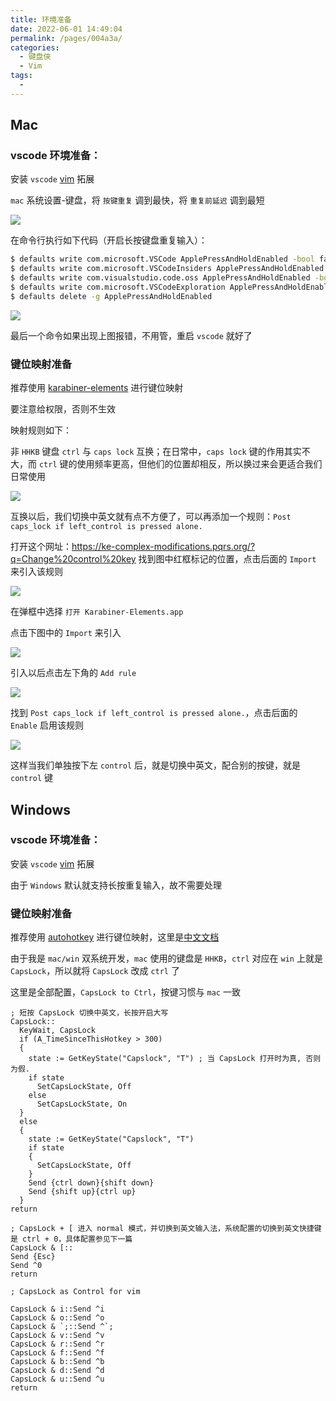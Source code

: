 ```yaml
---
title: 环境准备
date: 2022-06-01 14:49:04
permalink: /pages/004a3a/
categories:
  - 键盘侠
  - Vim
tags:
  -
---
```


## Mac

### vscode 环境准备：

安装 `vscode` [vim](https://marketplace.visualstudio.com/items?itemName=vscodevim.vim) 拓展

`mac` 系统设置-键盘，将 `按键重复` 调到最快，将 `重复前延迟` 调到最短

![](../../.vuepress/public/img/vim/000.png)

在命令行执行如下代码（开启长按键盘重复输入）：

```bash
$ defaults write com.microsoft.VSCode ApplePressAndHoldEnabled -bool false              # For VS Code
$ defaults write com.microsoft.VSCodeInsiders ApplePressAndHoldEnabled -bool false      # For VS Code Insider
$ defaults write com.visualstudio.code.oss ApplePressAndHoldEnabled -bool false         # For VS Codium
$ defaults write com.microsoft.VSCodeExploration ApplePressAndHoldEnabled -bool false   # For VS Codium Exploration users
$ defaults delete -g ApplePressAndHoldEnabled                                           # If necessary, reset global default
```

![](../../.vuepress/public/img/vim/001.png)

最后一个命令如果出现上图报错，不用管，重启 `vscode` 就好了

### 键位映射准备

推荐使用 [karabiner-elements](https://karabiner-elements.pqrs.org/) 进行键位映射

要注意给权限，否则不生效

映射规则如下：

非 `HHKB` 键盘 `ctrl` 与 `caps lock` 互换；在日常中，`caps lock` 键的作用其实不大，而 `ctrl` 键的使用频率更高，但他们的位置却相反，所以换过来会更适合我们日常使用

![](../../.vuepress/public/img/vim/002.png)

互换以后，我们切换中英文就有点不方便了，可以再添加一个规则：`Post caps_lock if left_control is pressed alone.`

打开这个网址：https://ke-complex-modifications.pqrs.org/?q=Change%20control%20key 找到图中红框标记的位置，点击后面的 `Import` 来引入该规则

![](../../.vuepress/public/img/vim/003.png)

在弹框中选择 `打开 Karabiner-Elements.app`

点击下图中的 `Import` 来引入

![](../../.vuepress/public/img/vim/004.png)

引入以后点击左下角的 `Add rule`

![](../../.vuepress/public/img/vim/005.png)

找到 `Post caps_lock if left_control is pressed alone.`，点击后面的 `Enable` 启用该规则

![](../../.vuepress/public/img/vim/006.png)

这样当我们单独按下左 `control` 后，就是切换中英文，配合别的按键，就是 `control` 键

## Windows

### vscode 环境准备：

安装 `vscode` [vim](https://marketplace.visualstudio.com/items?itemName=vscodevim.vim) 拓展

由于 `Windows` 默认就支持长按重复输入，故不需要处理

### 键位映射准备

推荐使用 [autohotkey](https://www.autohotkey.com/) 进行键位映射，这里是[中文文档](https://ahkcn.github.io/docs/AutoHotkey.htm)

由于我是 `mac/win` 双系统开发，`mac` 使用的键盘是 `HHKB`，`ctrl` 对应在 `win` 上就是 `CapsLock`，所以就将 `CapsLock` 改成 `ctrl` 了

这里是全部配置，`CapsLock to Ctrl`，按键习惯与 `mac` 一致

```
; 短按 CapsLock 切换中英文，长按开启大写
CapsLock::
  KeyWait, CapsLock
  if (A_TimeSinceThisHotkey > 300)
  {
    state := GetKeyState("Capslock", "T") ; 当 CapsLock 打开时为真, 否则为假.
    if state
      SetCapsLockState, Off
    else
      SetCapsLockState, On
  }
  else
  {
    state := GetKeyState("Capslock", "T")
    if state
    {
      SetCapsLockState, Off
    }
    Send {ctrl down}{shift down}
    Send {shift up}{ctrl up}
  }
return

; CapsLock + [ 进入 normal 模式，并切换到英文输入法，系统配置的切换到英文快捷键是 ctrl + 0，具体配置参见下一篇
CapsLock & [::
Send {Esc}
Send ^0
return

; CapsLock as Control for vim

CapsLock & i::Send ^i
CapsLock & o::Send ^o
CapsLock & `;::Send ^`;
CapsLock & v::Send ^v
CapsLock & r::Send ^r
CapsLock & f::Send ^f
CapsLock & b::Send ^b
CapsLock & d::Send ^d
CapsLock & u::Send ^u
return
```
